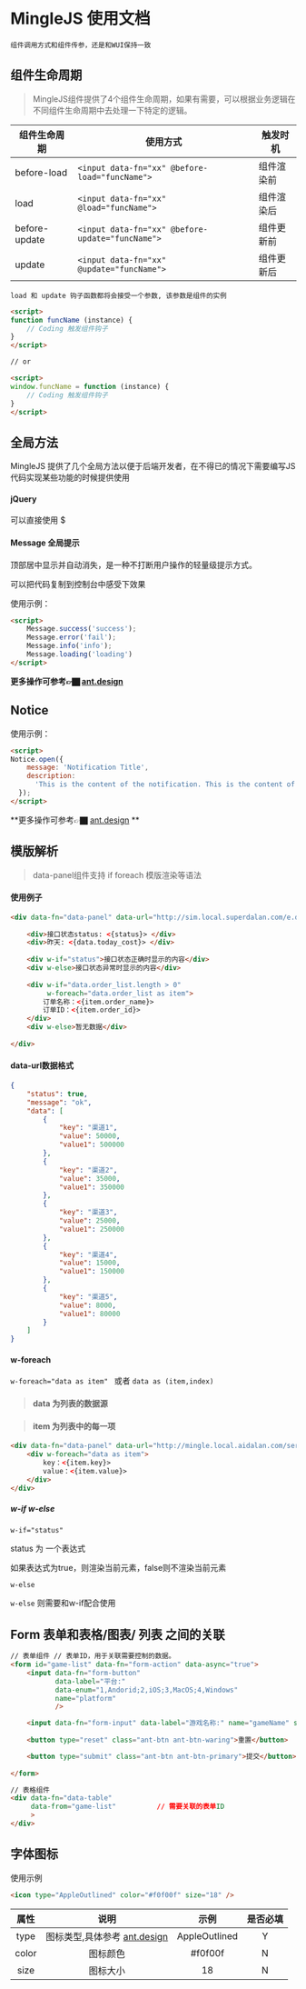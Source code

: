 # MingleJS 使用文档

`组件调用方式和组件传参，还是和WUI保持一致`

## 组件生命周期

>  MingleJS组件提供了4个组件生命周期，如果有需要，可以根据业务逻辑在不同组件生命周期中去处理一下特定的逻辑。

| 组件生命周期  | 使用方式                                         | 触发时机   |
| ------------- | ------------------------------------------------ | ---------- |
| before-load   | `<input data-fn="xx" @before-load="funcName">`   | 组件渲染前 |
| load          | `<input data-fn="xx" @load="funcName">`          | 组件渲染后 |
| before-update | `<input data-fn="xx" @before-update="funcName">` | 组件更新前 |
| update        | `<input data-fn="xx" @update="funcName">`        | 组件更新后 |

`load 和 update 钩子函数都将会接受一个参数, 该参数是组件的实例`


```html
<script>
function funcName (instance) {
  	// Coding 触发组件钩子
}   
</script>

// or 

<script>
window.funcName = function (instance) {
  	// Coding 触发组件钩子
}   
</script>
```



## 全局方法

MingleJS 提供了几个全局方法以便于后端开发者，在不得已的情况下需要编写JS代码实现某些功能的时候提供使用

#### jQuery

可以直接使用 $



#### Message 全局提示

顶部居中显示并自动消失，是一种不打断用户操作的轻量级提示方式。

可以把代码复制到控制台中感受下效果



使用示例：

```html
<script>
	Message.success('success');
    Message.error('fail');
    Message.info('info');
    Message.loading('loading')
</script>
```

**更多操作可参考👉🏿 [ant.design](https://ant-design.gitee.io/components/message-cn/)**



## Notice

使用示例：

```html
<script>
Notice.open({
    message: 'Notification Title',
    description:
      'This is the content of the notification. This is the content of the notification. This is the content of the notification.',
  });
</script>
```

**更多操作可参考👉🏿  [ant.design](https://ant-design.gitee.io/components/notification-cn/) **





## 模版解析

> data-panel组件支持 if foreach 模版渲染等语法

#### 使用例子

~~~html
<div data-fn="data-panel" data-url="http://sim.local.superdalan.com/e.data/account-total">
    
    <div>接口状态status: <{status}> </div>
    <div>昨天: <{data.today_cost}> </div>
        
    <div w-if="status">接口状态正确时显示的内容</div>
	<div w-else>接口状态异常时显示的内容</div>
        
	<div w-if="data.order_list.length > 0" 
         w-foreach="data.order_list as item">
		订单名称：<{item.order_name}>
		订单ID：<{item.order_id}>
	</div>
    <div w-else>暂无数据</div>
        
</div>
~~~

#### data-url数据格式

```json
{
    "status": true,
    "message": "ok",
    "data": [
        {
            "key": "渠道1",
            "value": 50000,
            "value1": 500000
        },
        {
            "key": "渠道2",
            "value": 35000,
            "value1": 350000
        },
        {
            "key": "渠道3",
            "value": 25000,
            "value1": 250000
        },
        {
            "key": "渠道4",
            "value": 15000,
            "value1": 150000
        },
        {
            "key": "渠道5",
            "value": 8000,
            "value1": 80000
        }
    ]
}
```



#### w-foreach



`w-foreach="data as item" `  或者 `data as (item,index)`

> #### data 为列表的数据源

> #### item 为列表中的每一项

~~~html
<div data-fn="data-panel" data-url="http://mingle.local.aidalan.com/server/mock/chart/funnel.json">
	<div w-foreach="data as item">
		key：<{item.key}>
		value：<{item.value}>
	</div>
</div>
~~~



##### w-if w-else 

`w-if="status"`

status 为 一个表达式

如果表达式为true，则渲染当前元素，false则不渲染当前元素



`w-else`

`w-else` 则需要和w-if配合使用



## Form 表单和表格/图表/ 列表 之间的关联

~~~html
// 表单组件 // 表单ID，用于关联需要控制的数据。
<form id="game-list" data-fn="form-action" data-async="true">				
    <input data-fn="form-button" 
           data-label="平台:"
           data-enum="1,Andorid;2,iOS;3,MacOS;4,Windows" 
           name="platform"
           />

    <input data-fn="form-input" data-label="游戏名称:" name="gameName" style="width: 200px">
    
    <button type="reset" class="ant-btn ant-btn-waring">重置</button>

    <button type="submit" class="ant-btn ant-btn-primary">提交</button>
    
</form>

// 表格组件
<div data-fn="data-table" 
     data-from="game-list"			// 需要关联的表单ID
     >
</div>
~~~


## 字体图标


使用示例

```html
<icon type="AppleOutlined" color="#f0f00f" size="18" />
```

| 属性  |                             说明                             |     示例      | 是否必填 |
| :---: | :----------------------------------------------------------: | :-----------: | :------: |
| type  | 图标类型,具体参考 [ant.design](https://ant.design/components/icon-cn/#components-icon-demo-iconfont) | AppleOutlined |    Y     |
| color |                           图标颜色                           |    #f0f00f    |    N     |
| size  |                           图标大小                           |      18       |    N     |


